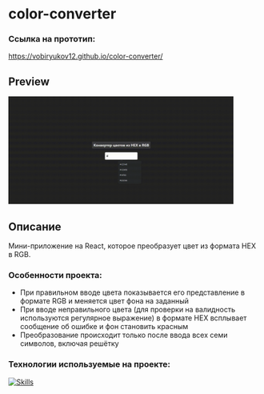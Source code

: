 # color-converter
### Ссылка на прототип:

https://vobiryukov12.github.io/color-converter/

## Preview

<img src='./src/assets/color-converter.gif' width='450'>

## Описание
Мини-приложение на React, которое преобразует цвет из формата HEX в RGB.

### Особенности проекта:
- При правильном вводе цвета показывается его представление в формате RGB и меняется цвет фона на заданный
- При вводе неправильного цвета (для проверки на валидность используются регулярное выражение) в формате HEX всплывает сообщение об ошибке и фон становить красным
- Преобразование происходит только после ввода всех семи символов, включая решётку

### Технологии используемые на проекте:
[![Skills](https://skillicons.dev/icons?i=react,js,css,vite)](https://skillicons.dev)
